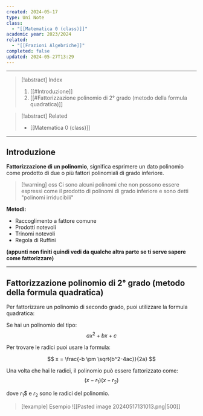 ```yaml
---
created: 2024-05-17
type: Uni Note
class:
  - "[[Matematica 0 (class)]]"
academic year: 2023/2024
related:
  - "[[Frazioni Algebriche]]"
completed: false
updated: 2024-05-27T13:29
---
```

---

>[!abstract] Index
>1. [[#Introduzione]]
>2. [[#Fattorizzazione polinomio di 2° grado (metodo della formula quadratica)]]

>[!abstract] Related
>- [[Matematica 0 (class)]]

---
## Introduzione

**Fattorizzazione di un polinomio**, significa esprimere un dato polinomio come prodotto di due o più fattori polinomiali di grado inferiore. 

>[!warning] oss
>Ci sono alcuni polinomi che non possono essere espressi come il prodotto di polinomi di grado inferiore e sono detti "polinomi irriducibili"

**Metodi:**
- Raccoglimento a fattore comune
- Prodotti notevoli
- Trinomi notevoli
- Regola di Ruffini

 **(appunti non finiti quindi vedi da qualche altra parte se ti serve sapere come fattorizzare)**
 
---
## Fattorizzazione polinomio di 2° grado (metodo della formula quadratica)

Per fattorizzare un polinomio di secondo grado, puoi utilizzare la formula quadratica: 

Se hai un polinomio del tipo: 
$$
ax^2 +bx +c
$$

Per trovare le radici puoi usare la formula: 

$$
x = \frac{-b \pm \sqrt{b^2-4ac}}{2a}
$$
 
 Una volta che hai le radici, il polinomio può essere fattorizzato come: 
 $$
(x - r_1)(x - r_2)
$$
  
dove $r_1$$ e $r_2$ sono le radici del polinomio.

>[!example] Esempio
>![[Pasted image 20240517131013.png|500]]
